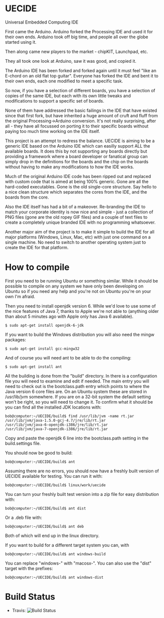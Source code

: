 UECIDE
======

Universal Embedded Computing IDE

First came the Arduino.  Arduino forked the Processing IDE and used it for
their own ends.  Arduino took off big time, and people all over the globe
started using it.

Then along came new players to the market - chipKIT, Launchpad, etc.

They all took one look at Arduino, saw it was good, and copied it.

The Arduino IDE has been forked and forked again until it must feel "like
an E-chord on an old flat top guitar".  Everyone has forked the IDE and
bent it to their own ends, each one modified to meet a specific task.

So now, if you have a selection of different boards, you have a selection
of copies of the same IDE, but each with its own little tweaks and
modifications to support a specific set of boards.

None of them have addressed the basic failings in the IDE that have
existed since that first fork, but have inherited a huge amount of
cruft and fluff from the original Processing->Arduino conversion.  It's
not really surprising, after all - they have all focussed on porting it
to their specific boards without paying too much time working on the 
IDE itself.

This project is an attempt to redress the balance.  UECIDE is aiming to
be a generic IDE based on the Arduino IDE which can easilly support ALL
the available boards.  It does this by not supporting any boards directly
but providing a framework where a board developer or fanatical group can
simply drop in the definitions for the boards and the chip on the boards
without having to make any modifications to how the IDE works.

Much of the original Arduino IDE code has been ripped out and replaced
with custom code that is aimed at being 100% generic.  Gone are all the
hard-coded executables.  Gone is the old single-core structure.  Say
hello to a nice clean structure which separates the cores from the IDE,
and the boards from the core.

Also the IDE itself has had a bit of a makeover.  Re-branding the IDE to
match your corporate identity is now nice and simple - just a collection
of PNG files (gone are the old ropey GIF files) and a couple of text files
to create a completely unique branded IDE with no programming whatsoever.

Another major aim of the project is to make it simple to build the IDE for
all major platforms (Windows, Linux, Mac, etc) with just one command on a
single machine.  No need to switch to another operating system just to
create the IDE for that platform.

How to compile
==============

First you need to be running Ubuntu or something similar.  While it should
be possible to compile on any system we have only been developing on Ubuntu
so if you need any help and you're not on Ubuntu you're on your own I'm
afraid.

Then you need to install openjdk version 6.  While we'd love to use some of
the nice features of Java 7, thanks to Apple we're not able to (anything older
than about 5 minutes ago with Apple only has Java 6 available).

    $ sudo apt-get install openjdk-6-jdk

If you want to build the Windows distribution you will also need the mingw packages:

    $ sudo apt-get install gcc-mingw32

And of course you will need ant to be able to do the compiling:

    $ sudo apt-get install ant

All the building is done from the "build" directory.  In there is a configuration
file you will need to examine and edit if needed.  The main entry you will need
to check out is the bootclass.path entry which points to where the Java version 6
core files are.  On an Ubuntu system these are stored in /usr/lib/jvm somewhere.
If you are on a 32-bit system the default setting won't be right, so you will need
to change it.  To confirm what it should be you can find all the installed JDK
locations with:

    bob@computer:~/UECIDE/build$ find /usr/lib/jvm -name rt.jar
    /usr/lib/jvm/java-1.5.0-gcj-4.7/jre/lib/rt.jar
    /usr/lib/jvm/java-6-openjdk-i386/jre/lib/rt.jar
    /usr/lib/jvm/java-7-openjdk-i386/jre/lib/rt.jar

Copy and paste the openjdk 6 line into the bootclass.path setting in the 
build.settings file.

You should now be good to build:

    bob@computer:~/UECIDE/build$ ant

Assuming there are no errors, you should now have a freshly built version of
UECIDE available for testing.  You can run it with:

    bob@computer:~/UECIDE/build$ linux/work/uecide

You can turn your freshly built test version into a zip file for easy distribution
with:

    bob@computer:~/UECIDE/build$ ant dist

Or a .deb file with:

    bob@computer:~/UECIDE/build$ ant deb

Both of which will end up in the linux directory.

If you want to build for a different target system you can, with

    bob@computer:~/UECIDE/build$ ant windows-build

You can replace "windows-" with "macosx-".  You can also use the "dist" target
with the prefixes:

    bob@computer:~/UECIDE/build$ ant windows-dist



Build Status
============

* Travis: ![Build Status](https://api.travis-ci.org/UECIDE/UECIDE.svg)
